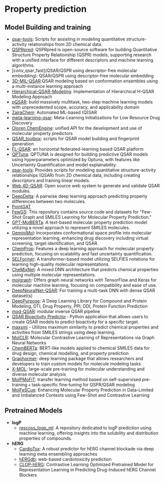 # Property prediction

## Model Building and training

- [qsar-tools](https://github.com/dkoes/qsar-tools): Scripts for assisting in modeling quantitative structure-activity relationships from 2D chemical data.
- [QSPRpred](https://github.com/CDDLeiden/QSPRpred): QSPRpred is open-source software for building Quantitative Structure Property Relationship (QSPR) models, supporting research with a unified interface for different descriptors and machine learning algorithms.
- [conv_qsar_fast](QSAR/QSPR using descriptor-free molecular embedding): QSAR/QSPR using descriptor-free molecular embedding
- [3D-MIL-QSAR](https://github.com/cimm-kzn/3D-MIL-QSAR):QSAR modeling based on conformation ensembles using a multi-instance learning approach
- [Hierarchical-QSAR-Modeling](https://github.com/XinhaoLi74/Hierarchical-QSAR-Modeling): Implementation of Hierarchical H-QSAR Modeling Approach
- [pQSAR](https://github.com/Novartis/pQSAR): build massively multitask, two-step machine learning models with unprecedented scope, accuracy, and applicability domain
- [ZairaChem](https://github.com/ersilia-os/zaira-chem): Automated ML-based (Q)SAR
- [meta-learning-qsar](https://github.com/GSK-AI/meta-learning-qsar): Meta-Learning Initializations for Low Resource Drug Discovery
- [Oloren ChemEngine](https://github.com/Oloren-AI/olorenchemengine/tree/master): unified API for the development and use of molecular property predictors
- [QSAR_toolbox](https://github.com/iwatobipen/QSAR_TOOLBOX): scripts for QSAR model building and fingerprint generation
- [FL-QSAR](https://github.com/bm2-lab/FL-QSAR): an horizontal federated-learning based QSAR platform
- [QPTuna](https://github.com/MolecularAI/Qptuna): QPTUNA is designed for building predictive QSAR models using hyperparameters optimized by Optuna, with features like Uncertainty Quantification and model explainability.
- [qsar-tools](https://github.com/dkoes/qsar-tools): Provides scripts for modeling quantitative structure-activity relationships (QSAR) from 2D chemical data, including creating descriptors and training linear models.
- [Web 4D-QSAR](https://github.com/rougeth/Web-4D-QSAR): Open source web system to generate and validate QSAR modules.
- [DeepDelta](https://github.com/RekerLab/DeepDelta): A pairwise deep learning approach predicting property differences between two molecules.
- [PointGAT](https://github.com/sevencheung2021/PointGAT)
- [FewGS](https://github.com/zixiaodan-99/FewGS): This repository contains source code and datasets for "Few-Shot Graph and SMILES Learning for Molecular Property Prediction."
- [GPT-MolBERTa](https://github.com/Suryanarayanan-Balaji/GPT-MolBERTa): A text-based molecular property prediction model utilizing a novel approach to represent SMILES molecules.
- [GeminiMol](https://github.com/Wang-Lin-boop/GeminiMol): Incorporates conformational space profile into molecular representation learning, enhancing drug discovery including virtual screening, target identification, and QSAR.
- [ChemProp](https://github.com/aamini/chemprop): Features a deep learning approach for molecular property prediction, focusing on scalability and fast uncertainty quantification.
- [SELFormer](https://github.com/HUBioDataLab/SELFormer): A transformer-based model utilizing SELFIES notations for learning high-quality molecular representations.
- [CheMixNet](https://github.com/NU-CUCIS/CheMixNet): A mixed DNN architecture that predicts chemical properties using multiple molecular representations.
- [molgraph](https://github.com/akensert/molgraph): Offers graph neural networks with TensorFlow and Keras for molecular machine learning, focusing on compatibility and ease of use.
- [DeepNeuralNet-QSAR](https://github.com/Merck/DeepNeuralNet-QSAR): For training a multi-task DNN with dense QSAR dataset(s)
- [DeepPurpose](https://github.com/kexinhuang12345/DeepPurpose): A Deep Learning Library for Compound and Protein Modeling, DTI, Drug Property, PPI, DDI, Protein Function Prediction
- [mod-QSAR](https://github.com/NikhilMukraj/mod-qsar): modular inverse QSAR pipeline
- [QSAR Bioactivity Predictor](https://github.com/AtilMohAmine/QSAR-Bioactivity-Predictor) : Python application that allows users to create QSAR models to predict bioactivity for a specific target.
- [maxsmi](https://github.com/volkamerlab/maxsmi) - Utilizes maximum similarity to predict chemical properties and activities from SMILES strings using deep learning.
- [MolCLR](https://github.com/yuyangw/MolCLR): Molecular Contrastive Learning of Representations via Graph Neural Networks
- [ChemBERTa](https://github.com/seyonechithrananda/bert-loves-chemistry): BERT-like models applied to chemical SMILES data for drug design, chemical modelling, and property prediction
- [Graphormer](https://github.com/microsoft/Graphormer): deep learning package that allows researchers and developers to train custom models for molecule modeling tasks
- [X-MOL](https://github.com/bm2-lab/X-MOL): large-scale pre-training for molecular understanding and diverse molecular analysis
- [MolPMoFiT](https://github.com/XinhaoLi74/MolPMoFiT): transfer learning method based on self-supervised pre-training + task-specific fine-tuning for QSPR/QSAR modeling
- [MolFeSCue](https://github.com/zhangruochi/MolFeSCue): Enhancing Molecular Property Prediction in Data-Limited and Imbalanced Contexts using Few-Shot and Contrastive Learning

## Pretrained Models

- **logP**
  - [rescoss_logp_ml](https://github.com/cisert/rescoss_logp_ml): A repository dedicated to logP prediction using machine learning, offering insights into the solubility and distribution properties of compounds.
- **hERG**
  - [CardioTox](https://github.com/Abdulk084/CardioTox): A robust predictor for hERG channel blockade via deep learning meta ensembling approaches
  - [hERGdb](https://drugdesign.riken.jp/hERGdb/): web-based cardiotoxicity prediction
  - [CLOP-hERG](https://github.com/heshida01/CLOP-hERG/blob/main/README.md): Contrastive Learning Optimized Pretrained Model for Representation Learning in Predicting Drug-Induced hERG Channel Blockers

